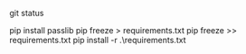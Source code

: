 git status



pip install passlib
pip freeze > requirements.txt
pip freeze >> requirements.txt
pip install -r .\requirements.txt 

